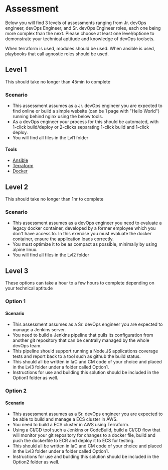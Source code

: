# Assessment

Below you will find 3 levels of assessments ranging from Jr. devOps engineer, devOps Engineer, and Sr. devOps Engineer roles, each one being more complex than the next. Please choose at least one level/optione to demonstrate your technical aptitude and knowledge of devOps toolsets.

When terraform is used, modules should be used.
When ansible is used, playbooks that call agnostic roles should be used.

## Level 1
This should take no longer than 45min to complete

### Scenario
* This assessment assumes as a Jr. devOps engineer you are expected to find online or build a simple website (can be 1 page with "Hello World") running behind nginx using the below tools.
* As a devOps engineer your process for this should be automated, with 1-click build/deploy or 2-clicks separating 1-click build and 1-click deploy.
* You will find all files in the Lvl1 folder

#### Tools
* [Ansible](./Lvl1/Ansible.md)
* [Terraform](./Lvl1/Terraform.md)
* [Docker](./Lvl1/Docker.md)

## Level 2
This should take no longer than 1hr to complete

### Scenario
* This assessment assumes as a devOps engineer you need to evaluate a legacy docker container, developed by a former employee which you don't have access to. In this exercise you must evaluate the docker container, ensure the application loads correctly.
* You must optimize it to be as compact as possible, minimally by using alpine linux.
* You will find all files in the Lvl2 folder

## Level 3
These options can take a hour to a few hours to complete depending on your technical aptitude

### Option 1
#### Scenario
* This assessment assumes as a Sr. devOps engineer you are expected to manage a Jenkins server.
* You need to build a Jenkins pipeline that pulls its configuration from another git repository that can be centrally managed by the whole devOps team.
* This pipeline should support running a Node.JS applications coverage tests and report back to a tool such as github the build status.
* This should all be written in IaC and CM code of your choice and placed in the Lvl3 folder under a folder called Option1.
* Instructions for use and building this solution should be included in the Option1 folder as well.

### Option 2
#### Scenario
* This assessment assumes as a Sr. devOps engineer you are expected to be able to build and manage a ECS cluster in AWS.
* You need to build a ECS cluster in AWS using Terraform.
* Using a CI/CD tool such a Jenkins or CodeBuild, build a CI/CD flow that will monitor your git repository for changes to a docker file, build and push the dockerfile to ECR and deploy it to ECS for testing.
* This should all be written in IaC and CM code of your choice and placed in the Lvl3 folder under a folder called Option1.
* Instructions for use and building this solution should be included in the Option2 folder as well.
